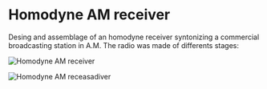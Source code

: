#  Homodyne AM receiver 
Desing and assemblage of an homodyne receiver syntonizing a commercial broadcasting station in A.M. The radio was made of differents stages:



![Homodyne AM receiver](https://i.imgur.com/idAwEOp.jpg)

![Homodyne AM receasadiver](https://i.imgur.com/DI5tnaQ.jpg)
